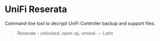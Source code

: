 # UniFi Reserata

Command-line tool to decrypt UniFi Controller backup and support files.

> Reserata - unlocked, open up, unseal. -- Latin
